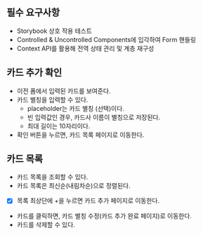 ## 필수 요구사항

- Storybook 상호 작용 테스트
- Controlled & Uncontrolled Components에 입각하여 Form 핸들링
- Context API를 활용해 전역 상태 관리 및 계층 재구성

## 카드 추가 확인

- 이전 폼에서 입력된 카드를 보여준다.
- 카드 별칭을 입력할 수 있다.
  - placeholder는 카드 별칭 (선택)이다.
  - 빈 입력값인 경우, 카드사 이름이 별칭으로 저장된다.
  - 최대 길이는 10자리이다.
- 확인 버튼을 누르면, 카드 목록 페이지로 이동한다.

## 카드 목록

- 카드 목록을 조회할 수 있다.
- 카드 목록은 최신순(내림차순)으로 정렬된다.
- [x] 목록 최상단에 +을 누르면 카드 추가 페이지로 이동한다.
- 카드를 클릭하면, 카드 별칭 수정(카드 추가 완료 페이지)로 이동한다.
- 카드를 삭제할 수 있다.
